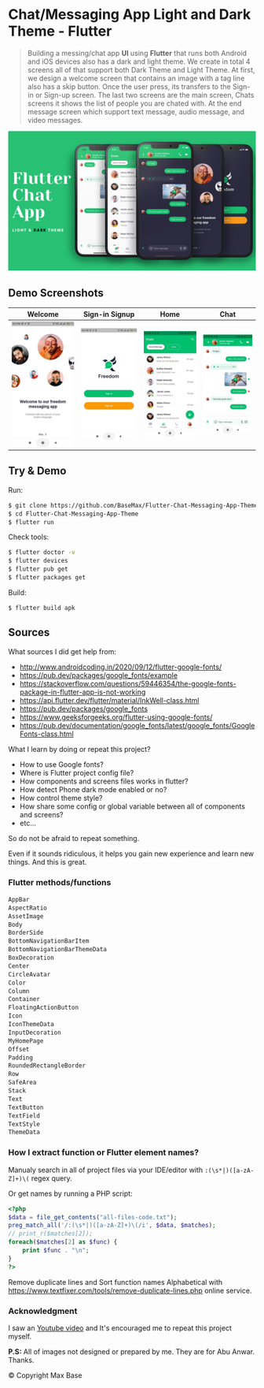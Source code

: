 # Chat/Messaging App Light and Dark Theme - Flutter

> Building a messing/chat app **UI** using **Flutter** that runs both Android and iOS devices also has a dark and light theme. We create in total 4 screens all of that support both Dark Theme and Light Theme. At first, we design a welcome screen that contains an image with a tag line also has a skip button. Once the user press, its transfers to the Sign-in or Sign-up screen. The last two screens are the main screen, Chats screens it shows the list of people you are chated with. At the end message screen which support text message, audio message, and video messages.

![Chat/Messaging App Light and Dark Theme](demo.png)

## Demo Screenshots

| Welcome | Sign-in Signup | Home | Chat |
| :---: | :---: | :---: | :---: |
| ![Messaging App Flutter](demo-1.jpg) | ![Messaging App Flutter](demo-2.jpg) | ![Messaging App Flutter](demo-3.jpg) | ![Messaging App Flutter](demo-4.jpg) |

## Try & Demo

Run:

```bash
$ git clone https://github.com/BaseMax/Flutter-Chat-Messaging-App-Theme
$ cd Flutter-Chat-Messaging-App-Theme
$ flutter run
```

Check tools:

```bash
$ flutter doctor -v
$ flutter devices
$ flutter pub get
$ flutter packages get
```

Build:

```bash
$ flutter build apk
```

## Sources

What sources I did get help from:

- http://www.androidcoding.in/2020/09/12/flutter-google-fonts/
- https://pub.dev/packages/google_fonts/example
- https://stackoverflow.com/questions/59446354/the-google-fonts-package-in-flutter-app-is-not-working
- https://api.flutter.dev/flutter/material/InkWell-class.html
- https://pub.dev/packages/google_fonts
- https://www.geeksforgeeks.org/flutter-using-google-fonts/
- https://pub.dev/documentation/google_fonts/latest/google_fonts/GoogleFonts-class.html


What I learn by doing or repeat this project?

- How to use Google fonts?
- Where is Flutter project config file?
- How components and screens files works in flutter?
- How detect Phone dark mode enabled or no?
- How control theme style?
- How share some config or global variable between all of components and screens?
- etc...

So do not be afraid to repeat something.

Even if it sounds ridiculous, it helps you gain new experience and learn new things.
And this is great.

### Flutter methods/functions

```dart
AppBar
AspectRatio
AssetImage
Body
BorderSide
BottomNavigationBarItem
BottomNavigationBarThemeData
BoxDecoration
Center
CircleAvatar
Color
Column
Container
FloatingActionButton
Icon
IconThemeData
InputDecoration
MyHomePage
Offset
Padding
RoundedRectangleBorder
Row
SafeArea
Stack
Text
TextButton
TextField
TextStyle
ThemeData
```

### How I extract function or Flutter element names?

Manualy search in all of project files via your IDE/editor with `:(\s*|)([a-zA-Z]+)\(` regex query.

Or get names by running a PHP script:

```php
<?php
$data = file_get_contents("all-files-code.txt");
preg_match_all('/:(\s*|)([a-zA-Z]+)\(/i', $data, $matches);
// print_r($matches[2]);
foreach($matches[2] as $func) {
	print $func . "\n";
}
?>
```

Remove duplicate lines and Sort function names Alphabetical with https://www.textfixer.com/tools/remove-duplicate-lines.php online service.

### Acknowledgment

I saw an [Youtube video](https://www.youtube.com/watch?v=uiJF-ShOLyo) and It's encouraged me to repeat this project myself.

**P.S:** All of images not designed or prepared by me. They are for Abu Anwar. Thanks.

© Copyright Max Base
